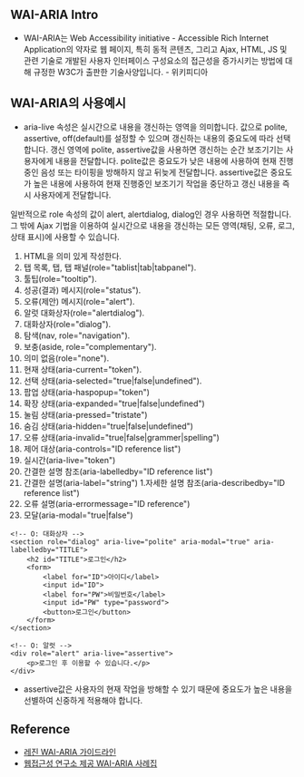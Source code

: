 ## WAI-ARIA Intro

* WAI-ARIA는 Web Accessibility initiative - Accessible Rich Internet Application의 약자로 웹 페이지, 특히 동적 콘텐츠, 그리고 Ajax, HTML, JS 및 관련 기술로 개발된 사용자 인터페이스 구성요소의 접근성을 증가시키는 방법에 대해 규정한 W3C가 출판한 기술사양입니다. - 위키피디아



## WAI-ARIA의 사용예시
* aria-live 속성은 실시간으로 내용을 갱신하는 영역을 의미합니다. 값으로 polite, assertive, off(default)를 설정할 수 있으며 갱신하는 내용의 중요도에 따라 선택합니다. 갱신 영역에 polite, assertive값을 사용하면 갱신하는 순간 보조기기는 사용자에게 내용을 전달합니다. polite값은 중요도가 낮은 내용에 사용하여 현재 진행중인 음성 또는 타이핑을 방해하지 않고 뒤늦게 전달합니다. assertive값은 중요도가 높은 내용에 사용하여 현재 진행중인 보조기기 작업을 중단하고 갱신 내용을 즉시 사용자에게 전달합니다.

일반적으로 role 속성의 값이 alert, alertdialog, dialog인 경우 사용하면 적절합니다. 그 밖에 Ajax 기법을 이용하여 실시간으로 내용을 갱신하는 모든 영역(채팅, 오류, 로그, 상태 표시)에 사용할 수 있습니다.

1. HTML을 의미 있게 작성한다.
1. 탭 목록, 탭, 탭 패널(role="tablist|tab|tabpanel").
1. 툴팁(role="tooltip").
1. 성공(결과) 메시지(role="status").
1. 오류(제안) 메시지(role="alert").
1. 알럿 대화상자(role="alertdialog").
1. 대화상자(role="dialog").
1. 탐색(nav, role="navigation").
1. 보충(aside, role="complementary").
1. 의미 없음(role="none").
1. 현재 상태(aria-current="token").
1. 선택 상태(aria-selected="true|false|undefined").
1. 팝업 상태(aria-haspopup="token")
1. 확장 상태(aria-expanded="true|false|undefined")
1. 눌림 상태(aria-pressed="tristate")
1. 숨김 상태(aria-hidden="true|false|undefined")
1. 오류 상태(aria-invalid="true|false|grammer|spelling")
1. 제어 대상(aria-controls="ID reference list")
1. 실시간(aria-live="token")
1. 간결한 설명 참조(aria-labelledby="ID reference list")
1. 간결한 설명(aria-label="string")
1.자세한 설명 참조(aria-describedby="ID reference list")
1. 오류 설명(aria-errormessage="ID reference")
1. 모달(aria-modal="true|false")

```
<!-- O: 대화상자 -->
<section role="dialog" aria-live="polite" aria-modal="true" aria-labelledby="TITLE">
    <h2 id="TITLE">로그인</h2>
    <form>
        <label for="ID">아이디</label>
        <input id="ID">
        <label for="PW">비밀번호</label>
        <input id="PW" type="password">
        <button>로그인</button>
    </form>
</section>

<!-- O: 알럿 -->
<div role="alert" aria-live="assertive">
    <p>로그인 후 이용할 수 있습니다.</p>
</div>
```
* assertive값은 사용자의 현재 작업을 방해할 수 있기 때문에 중요도가 높은 내용을 선별하여 신중하게 적용해야 합니다.

## Reference
- [레진 WAI-ARIA 가이드라인](https://github.com/lezhin/accessibility/blob/master/aria/README.md)
- [웹접근성 연구소 제공 WAI-ARIA 사례집](https://www.wah.or.kr:444/_Upload/pds2/WAI-ARIA%20%EC%82%AC%EB%A1%80%EC%A7%91(%EC%98%A8%EB%9D%BC%EC%9D%B8%ED%8C%90).pdf)
